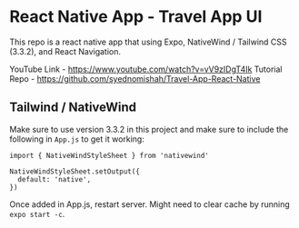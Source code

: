# React Native App - Travel App UI

This repo is a react native app that using Expo, NativeWind / Tailwind CSS (3.3.2), and React Navigation.

YouTube Link - https://www.youtube.com/watch?v=vV9zIDgT4Ik
Tutorial Repo - https://github.com/syednomishah/Travel-App-React-Native

## Tailwind / NativeWind
Make sure to  use version 3.3.2 in this project and make sure to include the following in `App.js` to get it working:
```
import { NativeWindStyleSheet } from 'nativewind'

NativeWindStyleSheet.setOutput({
  default: 'native',
})
```
Once added in App.js, restart server. Might need to clear cache by running `expo start -c`.
